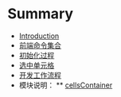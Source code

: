 # Summary

* [Introduction](README.md)
* [前端命令集合](command.md)
* [初始化过程](process/load.md)
* [选中单元格](process/select.md)
* [开发工作流程](workflow.md)
* 模块说明：
 ** [cellsContainer](module/view/cellscontainer.md)


